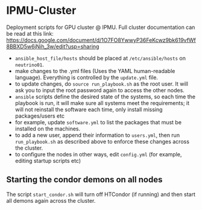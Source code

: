 # IPMU-Cluster
Deployment scripts for GPU cluster @ IPMU. Full cluster documentation can be read at this link: https://docs.google.com/document/d/1O7FO8YwwyP36FeKcwz9bk619vfWf8BBXD5w6jNih_3w/edit?usp=sharing

* `ansible_host_file/hosts` should be placed at `/etc/ansible/hosts` on `neutrino01`.
* make changes to the .yml files (Uses the YAML human-readable language). Everything is controlled by the `update.yml` file.
* to update changes, do `source run_playbook.sh` as the root user. It will ask you to input the root password again to access the other nodes.
* `ansible` scripts define the desired state of the systems, so each time the playbook is run, it will make sure all systems meet the requirements; it will not reinstall the software each time, only install missing packages/users etc
* for example, update `software.yml` to list the packages that must be installed on the machines.
* to add a new user, append their information to `users.yml`, then run `run_playbook.sh` as described above to enforce these changes across the cluster.
* to configure the nodes in other ways, edit `config.yml` (for example, editing startup scripts etc)


## Starting the condor demons on all nodes
The script `start_condor.sh` will turn off HTCondor (if running) and then start all demons again across the cluster.